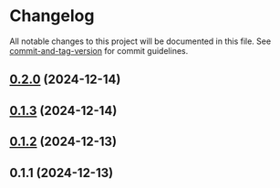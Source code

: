 # Changelog

All notable changes to this project will be documented in this file. See [commit-and-tag-version](https://github.com/absolute-version/commit-and-tag-version) for commit guidelines.

## [0.2.0](https://github.com/Farhang-Osman/autocomplete-search/compare/v0.1.3...v0.2.0) (2024-12-14)

## [0.1.3](https://github.com/Farhang-Osman/autocomplete-search/compare/v0.1.2...v0.1.3) (2024-12-14)

## [0.1.2](https://github.com/Farhang-Osman/autocomplete-search/compare/v0.1.1...v0.1.2) (2024-12-13)

## 0.1.1 (2024-12-13)
